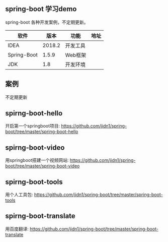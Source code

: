 ## spring-boot 学习demo
 spring-boot 各种开发案例，不定期更新。



<table>&#x000A;
 <thead>&#x000A;<tr>&#x000A;<th>软件</th>&#x000A;<th>版本</th>&#x000A;<th>功能</th>&#x000A;<th>地址</th>&#x000A;</tr>&#x000A;
 </thead>&#x000A;
 <tbody>&#x000A;
 <tr>&#x000A;
 <td>IDEA</td>&#x000A;<td>2018.2</td>&#x000A;<td>开发工具</td>&#x000A;<td><a href=""></a></td>&#x000A;
 </tr>&#x000A;
 <tr>&#x000A;
 <td>Spring-Boot</td>&#x000A;<td>1.5.9</td>&#x000A;<td>Web框架</td>&#x000A;<td><a href=""></a></td>
 &#x000A;</tr>&#x000A;
 <tr>&#x000A;<td>JDK</td>&#x000A;<td>1.8</td>&#x000A;<td>开发环境</td>&#x000A;<td><a href=""></a></td>&#x000A;</tr>&#x000A;
 </tbody>&#x000A;
 </table>
 
 ## 案例
 不定期更新
 
## spirng-boot-hello
开启第一个springboot项目: https://github.com/jidn1/spring-boot/tree/master/spring-boot-hello
 
## spirng-boot-video
用springboot搭建一个视频网站: https://github.com/jidn1/spring-boot/tree/master/spring-boot-video
  
## spirng-boot-tools
用个人工具包: https://github.com/jidn1/spring-boot/tree/master/spring-boot-tools

## spirng-boot-translate
用百度翻译: https://github.com/jidn1/spring-boot/tree/master/spring-boot-translate